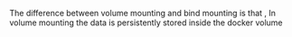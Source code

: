 


The difference between volume mounting and bind mounting is that , In volume mounting the data is persistently stored inside the docker volume 